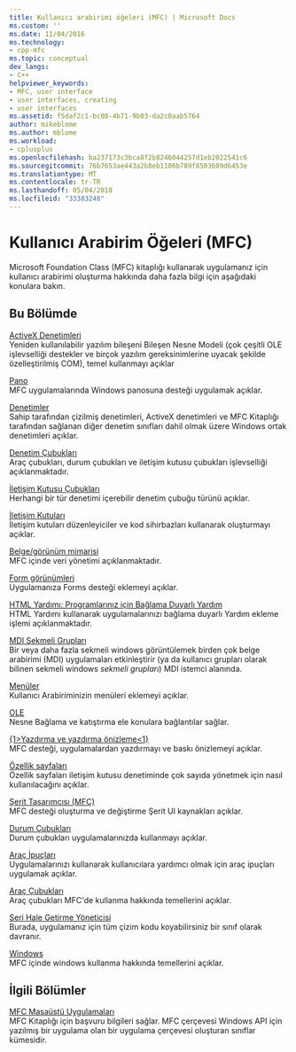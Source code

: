 ```yaml
---
title: Kullanıcı arabirimi öğeleri (MFC) | Microsoft Docs
ms.custom: ''
ms.date: 11/04/2016
ms.technology:
- cpp-mfc
ms.topic: conceptual
dev_langs:
- C++
helpviewer_keywords:
- MFC, user interface
- user interfaces, creating
- user interfaces
ms.assetid: f5daf2c1-bc08-4b71-9b03-da2c0aab5764
author: mikeblome
ms.author: mblome
ms.workload:
- cplusplus
ms.openlocfilehash: ba237173c3bca8f2b8246044257d1eb2022541c6
ms.sourcegitcommit: 76b7653ae443a2b8eb1186b789f8503609d6453e
ms.translationtype: MT
ms.contentlocale: tr-TR
ms.lasthandoff: 05/04/2018
ms.locfileid: "33383248"
---
```

# <a name="user-interface-elements-mfc"></a>Kullanıcı Arabirim Öğeleri (MFC)
Microsoft Foundation Class (MFC) kitaplığı kullanarak uygulamanız için kullanıcı arabirimi oluşturma hakkında daha fazla bilgi için aşağıdaki konulara bakın.  
  
## <a name="in-this-section"></a>Bu Bölümde  
 [ActiveX Denetimleri](../mfc/activex-controls.md)  
 Yeniden kullanılabilir yazılım bileşeni Bileşen Nesne Modeli (çok çeşitli OLE işlevselliği destekler ve birçok yazılım gereksinimlerine uyacak şekilde özelleştirilmiş COM), temel kullanmayı açıklar  
  
 [Pano](../mfc/clipboard.md)  
 MFC uygulamalarında Windows panosuna desteği uygulamak açıklar.  
  
 [Denetimler](../mfc/controls-mfc.md)  
 Sahip tarafından çizilmiş denetimleri, ActiveX denetimleri ve MFC Kitaplığı tarafından sağlanan diğer denetim sınıfları dahil olmak üzere Windows ortak denetimleri açıklar.  
  
 [Denetim Çubukları](../mfc/control-bars.md)  
 Araç çubukları, durum çubukları ve iletişim kutusu çubukları işlevselliği açıklanmaktadır.  
  
 [İletişim Kutusu Çubukları](../mfc/dialog-bars.md)  
 Herhangi bir tür denetimi içerebilir denetim çubuğu türünü açıklar.  
  
 [İletişim Kutuları](../mfc/dialog-boxes.md)  
 İletişim kutuları düzenleyiciler ve kod sihirbazları kullanarak oluşturmayı açıklar.  
  
 [Belge/görünüm mimarisi](../mfc/document-view-architecture.md)  
 MFC içinde veri yönetimi açıklanmaktadır.  
  
 [Form görünümleri](../mfc/form-views-mfc.md)  
 Uygulamanıza Forms desteği eklemeyi açıklar.  
  
 [HTML Yardımı: Programlarınız için Bağlama Duyarlı Yardım](../mfc/html-help-context-sensitive-help-for-your-programs.md)  
 HTML Yardımı kullanarak uygulamalarınızı bağlama duyarlı Yardım ekleme işlemi açıklanmaktadır.  
  
 [MDI Sekmeli Grupları](../mfc/mdi-tabbed-groups.md)  
 Bir veya daha fazla sekmeli windows görüntülemek birden çok belge arabirimi (MDI) uygulamaları etkinleştirir (ya da kullanıcı grupları olarak bilinen sekmeli windows *sekmeli grupları*) MDI istemci alanında.  
  
 [Menüler](../mfc/menus-mfc.md)  
 Kullanıcı Arabiriminizin menüleri eklemeyi açıklar.  
  
 [OLE](../mfc/ole-mfc.md)  
 Nesne Bağlama ve katıştırma ele konulara bağlantılar sağlar.  
  
 [{1&gt;Yazdırma ve yazdırma önizleme&lt;1}](../mfc/printing-and-print-preview.md)  
 MFC desteği, uygulamalardan yazdırmayı ve baskı önizlemeyi açıklar.  
  
 [Özellik sayfaları](../mfc/property-sheets-mfc.md)  
 Özellik sayfaları iletişim kutusu denetiminde çok sayıda yönetmek için nasıl kullanılacağını açıklar.  
  
 [Şerit Tasarımcısı (MFC)](../mfc/ribbon-designer-mfc.md)  
 MFC desteği oluşturma ve değiştirme Şerit UI kaynakları açıklar.  
  
 [Durum Çubukları](../mfc/status-bars.md)  
 Durum çubukları uygulamalarınızda kullanmayı açıklar.  
  
 [Araç İpuçları](../mfc/tool-tips.md)  
 Uygulamalarınızı kullanarak kullanıcılara yardımcı olmak için araç ipuçları uygulamak açıklar.  
  
 [Araç Çubukları](../mfc/toolbars.md)  
 Araç çubukları MFC'de kullanma hakkında temellerini açıklar.  
  
 [Seri Hale Getirme Yöneticisi](../mfc/visualization-manager.md)  
 Burada, uygulamanız için tüm çizim kodu koyabilirsiniz bir sınıf olarak davranır.  
  
 [Windows](../mfc/windows.md)  
 MFC içinde windows kullanma hakkında temellerini açıklar.  
  
## <a name="related-sections"></a>İlgili Bölümler  
 [MFC Masaüstü Uygulamaları](../mfc/mfc-desktop-applications.md)  
 MFC Kitaplığı için başvuru bilgileri sağlar. MFC çerçevesi Windows API için yazılmış bir uygulama olan bir uygulama çerçevesi oluşturan sınıflar kümesidir.

